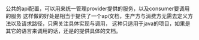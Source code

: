 #
公共的api配置，可以用来统一管理provider提供的服务，以及consumer要调用的服务
这样做的好处是相当于提供了一个api文档，生产方与消费方无需去定义方法以及请求路径，只需关注具体实现与调用，
这种只适用于java的项目，如果是其它的语言来调用的话，还是的提供具体的文档。


